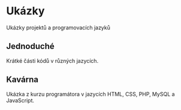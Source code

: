 <h1>Ukázky</h1>
Ukázky projektů a programovacích jazyků 

<h2>Jednoduché</h2>
Krátké části kódů v různých jazycích. <br>

<h2>Kavárna</h2>
Ukázka z kurzu programátora v jazycích HTML, CSS, PHP, MySQL a JavaScript. <br>  
